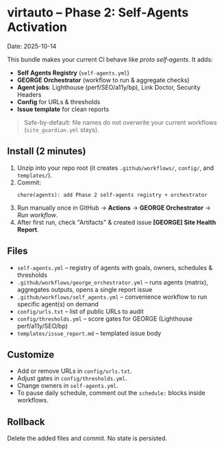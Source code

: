 # virtauto – Phase 2: Self‑Agents Activation
Date: 2025-10-14

This bundle makes your current CI behave like *proto self‑agents*. It adds:
- **Self Agents Registry** (`self-agents.yml`)
- **GEORGE Orchestrator** (workflow to run & aggregate checks)
- **Agent jobs**: Lighthouse (perf/SEO/a11y/bp), Link Doctor, Security Headers
- **Config** for URLs & thresholds
- **Issue template** for clean reports

> Safe-by-default: file names do not overwrite your current workflows (`site_guardian.yml` stays).

## Install (2 minutes)
1. Unzip into your repo root (it creates `.github/workflows/`, `config/`, and `templates/`).  
2. Commit:
   ```
   chore(agents): add Phase 2 self-agents registry + orchestrator
   ```
3. Run manually once in GitHub → **Actions** → **GEORGE Orchestrator** → *Run workflow*.
4. After first run, check "Artifacts" & created issue **[GEORGE] Site Health Report**.

## Files
- `self-agents.yml` – registry of agents with goals, owners, schedules & thresholds
- `.github/workflows/george_orchestrator.yml` – runs agents (matrix), aggregates outputs, opens a single report issue
- `.github/workflows/self_agents.yml` – convenience workflow to run specific agent(s) on demand
- `config/urls.txt` – list of public URLs to audit
- `config/thresholds.yml` – score gates for GEORGE (Lighthouse perf/a11y/SEO/bp)
- `templates/issue_report.md` – templated issue body

## Customize
- Add or remove URLs in `config/urls.txt`.
- Adjust gates in `config/thresholds.yml`.
- Change owners in `self-agents.yml`.
- To pause daily schedule, comment out the `schedule:` blocks inside workflows.

## Rollback
Delete the added files and commit. No state is persisted.
